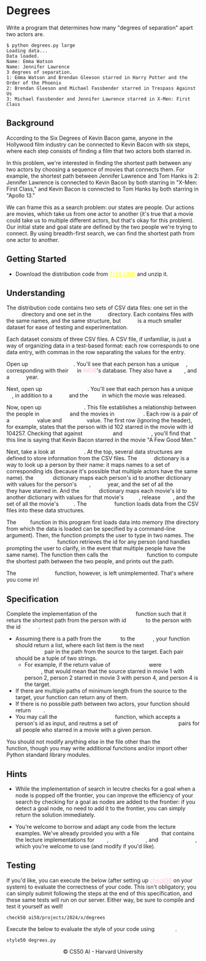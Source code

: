 # Degrees

Write a program that determines how many "degrees of separation" apart two actors are.

```
$ python degrees.py large
Loading data...
Data loaded.
Name: Emma Watson
Name: Jennifer Lawrence
3 degrees of separation.
1: Emma Watson and Brendan Gleeson starred in Harry Potter and the Order of the Phoenix
2: Brendan Gleeson and Michael Fassbender starred in Trespass Against Us
3: Michael Fassbender and Jennifer Lawrence starred in X-Men: First Class
```

## Background

According to the Six Degrees of Kevin Bacon game, anyone in the Hollywood film industry can be connected to Kevin Bacon with six steps, where each step consists of finding a film that two actors both starred in.

In this problem, we're interested in finding the shortest path between any two actors by choosing a sequence of movies that connects them. For example, the shortest path between Jennifer Lawrence and Tom Hanks is 2: Jennifer Lawrence is connected to Kevin Bacon by both starring in "X-Men: First Class," and Kevin Bacon is connected to Tom Hanks by both starring in "Apollo 13."

We can frame this as a search problem: our states are people. Our actions are movies, which take us from one actor to another (it's true that a movie could take us to multiple different actors, but that's okay for this problem). Our initial state and goal state are defined by the two people we're trying to connect. By using breadth-first search, we can find the shortest path from one actor to another.

## Getting Started

- Download the distribution code from <a href="https://cdn.cs50.net/ai/2023/x/projects/0/degrees.zip" style="color:yellow">THIS LINK</a> and unzip it.

## Understanding 

The distribution code contains two sets of CSV data files: one set in the <code style="color:white">large</code> directory and one set in the <code style="color:white">small</code> directory. Each contains files with the same names, and the same structure, but <code style="color:white">small</code> is a much smaller dataset for ease of testing and experimentation.

Each dataset consists of three CSV files. A CSV file, if unfamiliar, is just a way of organizing data in a test-based format: each row corresponds to one data entry, with commas in the row separating the values for the entry.

Open up <code style="color:white">small/people.csv</code>. You'll see that each person has a unique <code style="color:white">id</code>, corresponding with their <code style="color:white">id</code> in <t style="color:pink">IMDB</t>'s database. They also have a <code style="color:white">name</code>, and a <code style="color:white">birth</code> year.

Next, open up <code style="color:white">small/people.csv</code>. You'll see that each person has a unique <code style="color:white">id</code>, in addition to a <code style="color:white">title</code> and the <code style="color:white">year</code> in which the movie was released.

Now, open up <code style="color:white">small/stars.csv</code>. This file establishes a relationship between the people in <code style="color:white">people.csv</code> and the movies in <code style="color:white">movies.csv</code>. Each row is a pair of a <code style="color:white">person_id</code> value and <code style="color:white">movie_id</code> value. The first row (ignoring the header), for example, states that the person with id 102 starred in the movie with id 104257. Checking that against <code style="color:white">people.csv</code> and <code style="color:white">movies.csv</code>, you'll find that this line is saying that Kevin Bacon starred in the movie "A Few Good Men."

Next, take a look at <code style="color:white">degrees.py</code>. At the top, several data structures are defined to store information from the CSV files. The <code style="color:white">names</code> dictionary is a way to look up a person by their name: it maps names to a set of corresponding ids (because it's possible that multiple actors have the same name). the <code style="color:white">people</code> dictionary maps each person's id to another dictionary with values for the person's <code style="color:white">name</code>, <code style="color:white">birth</code> year, and the set of all the <code style="color:white">movies</code> they have starred in. And the <code style="color:white">movies</code> dictionary maps each movie's id to another dictionary with values for that movie's <code style="color:white">title</code>, release <code style="color:white">year</code>, and the set of all the movie's <code style="color:white">stars</code>. The <code style="color:white">load_data</code> function loads data from the CSV files into these data structures.

The <code style="color:white">main</code> function in this program first loads data into memory (the directory from which the data is loaded can be specified by a command-line argument). Then, the function prompts the user to type in two names. The <code style="color:white">person_id_for_name</code> function retrieves the id for any person (and handles prompting the user to clarify, in the event that multiple people have the same name). The function then calls the <code style="color:white">shortest_path</code> function to compute the shortest path between the two people, and prints out the path.

The <code style="color:white">shortest_path</code> function, however, is left unimplemented. That's where you come in!

## Specification

Complete the implementation of the <code style="color:white">shortest_path</code> function such that it returs the shortest path from the person with id <code style="color:white">source</code> to the person with the id <code style="color:white">target</code>.

- Assuming there is a path from the <code style="color:white">source</code> to the <code style="color:white">target</code>, your function should return a list, where each list item is the next <code style="color:white">(movie_id, person_id)</code> pair in the path from the source to the target. Each pair should be a tuple of two strings.
    - For example, if the return value of <code style="color:white">shortest_path</code> were <code style="color:white">[(1,2), (3,4)]</code>, that would mean that the source starred in movie 1 with person 2, person 2 starred in movie 3 with person 4, and person 4 is the target.
- If there are multiple paths of minimum length from the source to the target, your function can return any of them.
- If there is no possible path between two actors, your function should return <code style="color:white">None</code>.
- You may call the <code style="color:white">neighbors_for_person</code> function, which accepts a person's id as input, and reutrns a set of <code style="color:white">(movie_id, person_id)</code> pairs for all people who starred in a movie with a given person.

You should not modify anything else in the file other than the <code style="color:white">shortest_path</code> function, though you may write additional functions and/or import other Python standard library modules.

## Hints

- While the implementation of search in lecutre checks for a goal when a node is popped off the frontier, you can improve the efficiency of your search by checking for a goal as nodes are added to the frontier: if you detect a goal node, no need to add it to the frontier, you can simply return the solution immediately.

- You're welcome to borrow and adapt any code from the lecture examples. We've already provided you with a file <code style="color:white">util.py</code> that contains the lecture implementations for <code style="color:white">Node</code>, <code style="color:white">StackFrontier</code>, and <code style="color:white">QueueFrontier</code>, which you're welcome to use (and modify if you'd like).

## Testing

If you'd like, you can execute the below (after setting up <a href="https://cs50.readthedocs.io/projects/check50/en/latest/index.html" style="color:pink">check50</a> on your system) to evaluate the correctness of your code. This isn't obligatory; you can simply submit following the steps at the end of this specification, and these same tests will run on our server. Either way, be sure to compile and test it yourself as well!

```
check50 ai50/projects/2024/x/degrees
```

Execute the below to evaluate the style of your code using <code style="color:white">style50</code>.

```
style50 degrees.py
```

<div align=center>
&copy; CS50 AI - Harvard University
</div>